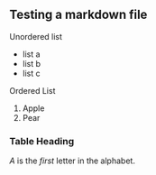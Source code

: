 ## Testing a markdown file

Unordered list
* list a
* list b
* list c

Ordered List

1. Apple 
2. Pear

### Table Heading

*A* is the _first_ letter in the alphabet.

